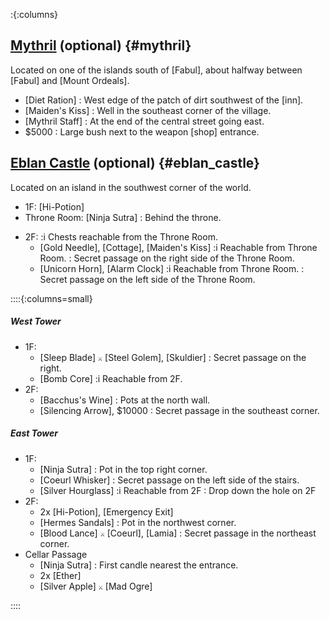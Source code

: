 :{:columns}

## [Mythril](@) (optional) {#mythril}
Located on one of the islands south of [Fabul], about halfway between [Fabul] and [Mount Ordeals].

+ [Diet Ration]
  : West edge of the patch of dirt southwest of the [inn].
+ [Maiden's Kiss]
  : Well in the southeast corner of the village.
+ [Mythril Staff]
  : At the end of the central street going east.
+ $5000
  : Large bush next to the weapon [shop] entrance.
  

## [Eblan Castle](@) (optional) {#eblan_castle}
Located on an island in the southwest corner of the world.

+ 1F: [Hi-Potion]
+ Throne Room: [Ninja Sutra]
  : Behind the throne.
- 2F:
  :i Chests reachable from the Throne Room.
  + [Gold Needle], [Cottage], [Maiden's Kiss]
    :i Reachable from Throne Room.
    : Secret passage on the right side of the Throne Room.
  + [Unicorn Horn], [Alarm Clock]
    :i Reachable from Throne Room.
    : Secret passage on the left side of the Throne Room.

::::{:columns=small}

##### West Tower
- 1F:
  + [Sleep Blade]
    `⚔️` [Steel Golem], [Skuldier]
    : Secret passage on the right.
  + [Bomb Core]
    :i Reachable from 2F.
- 2F:
  + [Bacchus's Wine]
    : Pots at the north wall.
  + [Silencing Arrow], $10000
    : Secret passage in the southeast corner.
##### East Tower
- 1F:
  + [Ninja Sutra]
    : Pot in the top right corner.
  + [Coeurl Whisker]
    : Secret passage on the left side of the stairs.
  + [Silver Hourglass]
    :i Reachable from 2F
    : Drop down the hole on 2F
- 2F:
  + 2x [Hi-Potion], [Emergency Exit]
  + [Hermes Sandals]
    : Pot in the northwest corner.
  + [Blood Lance]
    `⚔️` [Coeurl], [Lamia]
    : Secret passage in the northeast corner.
- Cellar Passage
  + [Ninja Sutra]
    : First candle nearest the entrance.
  + 2x [Ether]
  + [Silver Apple]
    `⚔️` [Mad Ogre]

::::